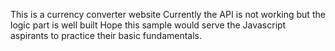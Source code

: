 This is a currency converter website
Currently the API is not working but the logic part is well built
Hope this sample would serve the Javascript aspirants to practice their basic fundamentals. 
